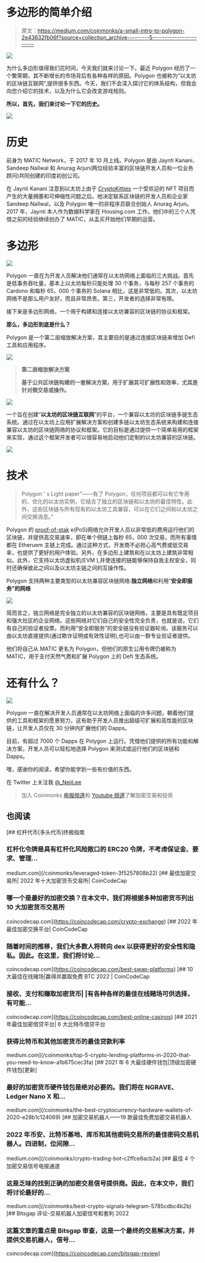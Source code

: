 # 多边形的简单介绍

> 原文：<https://medium.com/coinmonks/a-small-intro-to-polygon-2e43632fb06f?source=collection_archive---------5----------------------->

![](img/863c2645030ed00b3d60cc1502e6728e.png)

为什么多边形值得我们花时间，今天我们就来讨论一下。最近 Polygon 经历了一个繁荣期，其不断增长的市场背后有各种各样的原因。Polygon 也被称为“以太坊的区块链互联网”,提供很多东西。今天，我们不会深入探讨它的体系结构，但我会向您介绍它的技术，以及为什么它会改变游戏规则。

**所以，首先，我们来讨论一下它的历史。**

![](img/e95e0138674ac535c7842cae762ca009.png)

# 历史

前身为 MATIC Network，于 2017 年 10 月上线。Polygon 是由 Jaynti Kanani、Sandeep Nailwal 和 Anurag Arjun(两位经验丰富的区块链开发人员和一位业务顾问)共同创建的印度初创公司。

在 Jaynti Kanani 注意到以太坊上由于 [CryptoKitties](/coinmonks/nfts-and-history-behind-their-creation-8436c8be9f6a) 一个受欢迎的 NFT 项目而产生的大量拥塞和可伸缩性问题之后。他决定联系区块链的开发人员和企业家 Sandeep Nailwal，以及 Polygon 唯一的非程序员联合创始人 Anurag Arjun。2017 年，Jaynti 本人作为数据科学家在 Housing.com 工作。他们中的三个人凭借之前的经验继续创办了 MATIC，从孟买开始他们早期的运营。

# 多边形

![](img/fa32a1eb6ef112404bbc610ae23c75f8.png)

Polygon 一直在为开发人员解决他们通常在以太坊网络上面临的三大挑战。首先是低事务吞吐量，基本上以太坊每秒只能处理 30 个事务，与每秒 257 个事务的 Cardono 和每秒 65，000 个事务的 Solana 相比，这是非常低的。其次，以太坊网络不是那么用户友好，而且非常昂贵。第三，开发者的选择非常有限。

接下来是多边形网络，一个用于构建和连接以太坊兼容的区块链的协议和框架。

**那么，多边形到底是什么？**

Polygon 是一个第二层缩放解决方案，其主要目的是通过连接区块链来增加 Defi 工具和应用程序。

![](img/ca6960d5b15e5ea409199d8d906993ac.png)

> **第二层缩放解决方案**
> 
> **基于公共区块链构建的一套解决方案，用于扩展其可扩展性和效率，尤其是针对微交易或操作。**

![](img/0dc6ab4296fa1bf7a2f3e5a4808e4339.png)

一个旨在创建“**以太坊的区块链互联网**”的平台，一个兼容以太坊的区块链多链生态系统。通过在以太坊上应用扩展解决方案和创建多链以太坊生态系统来构建和连接兼容以太坊的区块链网络的协议和框架。它的目标是通过提供一个简单易用的框架来实现，通过这个框架开发者可以很容易地启动他们定制的以太坊兼容的区块链。

![](img/663c849b577615b4267eae395410c7a0.png)

# 技术

> Polygon ' s Light paper”——有了 Polygon，任何项目都可以有它专用的、优化的以太坊实例，它结合了独立的区块链和以太坊的最佳特性。此外，这些区块链与所有现有的以太坊工具兼容，可以在它们之间和以太坊之间交换消息。”

Polygon 的 [proof-of-stak](https://eth.wiki/en/concepts/proof-of-stake-faqs) e(PoS)网络允许开发人员以非常低的费用运行他们的区块链，并提供高交易速率，即在单个侧链上每秒 65，000 次交易，而所有事情都在 Etheruem 主链上完成。通过这种方式，开发商不必担心高气费或低交易率，也提供了更好的用户体验。另外，在多边形上建筑和在以太坊上建筑非常相似。此外，它支持以太坊虚拟机(EVM ),并使连接的链能够保持自我主权安全，同时还确保彼此之间以及以太坊主链之间的互操作性。

Polygon 支持两种主要类型的以太坊兼容区块链网络:**独立网络**和利用“**安全即服务”的网络**

![](img/7dddb1f62b72e7a4876f110b1c2fd0d9.png)

简而言之，独立网络是完全独立的以太坊兼容的区块链网络，主要是具有既定项目和强大社区的企业网络。这些网络对它们自己的安全性完全负责，也就是说，它们有自己的验证者投票。而利用“安全即服务”的安全链没有验证器轮询。该服务可以由以太坊直接提供(通过欺诈证明或有效性证明),也可以由一群专业验证者提供。

他们将自己从 MATIC 更名为 Polygon，但他们的原生公用令牌仍被称为 MATIC，用于支付天然气费和扩展 Polygon 上的 Defi 生态系统。

# 还有什么？

![](img/ae857914ef3b650f57145e33def17e59.png)

Polygon 一直在解决开发人员通常在以太坊网络上面临的许多问题，朝着他们提供的工具和框架的愿景努力，这有助于开发人员推出超级可扩展和高性能的区块链，让开发人员仅在 30 分钟内扩展他们的 Dapps。

目前，有超过 7000 个 Dapps 在 Polygon 上运行。凭借他们提供的所有功能和解决方案，开发人员可以轻松地选择 Polygon 来测试或运行他们的区块链和 Dapps。

嘿，感谢你的阅读，希望你能学到一些有价值的东西。

在 Twitter 上关注我 [@_NejiLee](https://twitter.com/_NejiLee?t=3mpivSdY5hUn8t9lHBVvcA&s=09)

> 加入 Coinmonks [电报频道](https://t.me/coincodecap)和 [Youtube 频道](https://www.youtube.com/c/coinmonks/videos)了解加密交易和投资

## 也阅读

[](/coinmonks/leveraged-token-3f5257808b22) [## 杠杆代币[多头代币]终极指南

### 杠杆化令牌是具有杠杆化风险敞口的 ERC20 令牌，不考虑保证金、要求、管理…

medium.com](/coinmonks/leveraged-token-3f5257808b22) [](https://coincodecap.com/crypto-exchange) [## 最佳加密交易所| 2022 年十大加密货币交易所| CoinCodeCap

### 哪一个是最好的加密交换？在本文中，我们将根据多种加密货币列出 10 大加密货币交易所

coincodecap.com](https://coincodecap.com/crypto-exchange) [](https://coincodecap.com/best-swap-platforms) [## 2022 年最佳加密交换平台| CoinCodeCap

### 随着时间的推移，我们大多数人将转向 dex 以获得更好的安全性和隐私。因此。在这里，我们将讨论…

coincodecap.com](https://coincodecap.com/best-swap-platforms) [](https://coincodecap.com/best-online-casinos) [## 10 大最佳在线赌场|赢得并赢取免费 BTC 2022 | CoinCodeCap

### 接收、支付和赚取加密货币| |有各种各样的最佳在线赌场可供选择，有可能…

coincodecap.com](https://coincodecap.com/best-online-casinos) [](/coinmonks/top-5-crypto-lending-platforms-in-2020-that-you-need-to-know-a1b675cec3fa) [## 2021 年最佳加密借贷平台| 6 大比特币借贷平台

### 获得比特币和其他加密货币的最佳贷款利率

medium.com](/coinmonks/top-5-crypto-lending-platforms-in-2020-that-you-need-to-know-a1b675cec3fa) [](/coinmonks/the-best-cryptocurrency-hardware-wallets-of-2020-e28b1c124069) [## 2021 年 6 大最佳硬件钱包|顶级加密硬件钱包[更新]

### 最好的加密货币硬件钱包是绝对必要的。我们将在 NGRAVE、Ledger Nano X 和…

medium.com](/coinmonks/the-best-cryptocurrency-hardware-wallets-of-2020-e28b1c124069) [](/coinmonks/crypto-trading-bot-c2ffce8acb2a) [## 加密交易机器人——19 款最佳免费加密交易机器人

### 2022 年币安、比特币基地、库币和其他密码交易所的最佳密码交易机器人。四进制，位间隙…

medium.com](/coinmonks/crypto-trading-bot-c2ffce8acb2a) [](/coinmonks/best-crypto-signals-telegram-5785cdbc4b2b) [## 最佳 4 个加密交易信号电报通道

### 这是乏味的找到正确的加密交易信号提供商。因此，在本文中，我们将讨论最好的…

medium.com](/coinmonks/best-crypto-signals-telegram-5785cdbc4b2b) [](https://coincodecap.com/bitsgap-review) [## Bitsgap 评论-交易机器人加密信号和套利 2022

### 这篇文章的重点是 Bitsgap 审查，这是一个最终的交易解决方案，并提供交易机器人，信号…

coincodecap.com](https://coincodecap.com/bitsgap-review)
